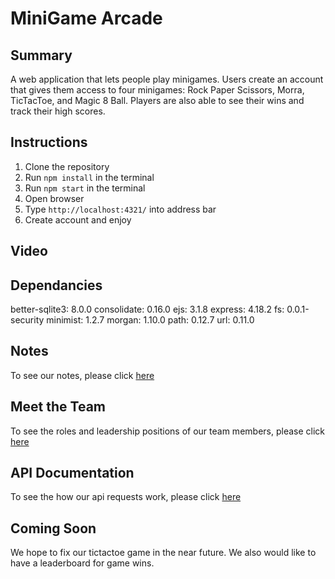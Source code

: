 # MiniGame Arcade

## Summary 

A web application that lets people play minigames. Users create an account that gives them access to four minigames: Rock Paper Scissors, Morra, TicTacToe, and Magic 8 Ball. Players are also able to see their wins and track their high scores.

## Instructions

1. Clone the repository
2. Run `npm install` in the terminal
3. Run `npm start` in the terminal
4. Open browser
5. Type `http://localhost:4321/` into address bar
6. Create account and enjoy

## Video



## Dependancies

better-sqlite3: 8.0.0
consolidate: 0.16.0
ejs: 3.1.8
express: 4.18.2
fs: 0.0.1-security
minimist: 1.2.7
morgan: 1.10.0
path: 0.12.7
url: 0.11.0

## Notes

To see our notes, please click [here](docs/notes.txt)

## Meet the Team

To see the roles and leadership positions of our team members, please click [here](docs/team_management.md)

## API Documentation

To see the how our api requests work, please click [here](docs/api_endpoints.md)


## Coming Soon

We hope to fix our tictactoe game in the near future. We also would like to have a leaderboard for game wins. 
